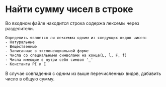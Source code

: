 
# Найти сумму чисел в строке

Во входном файле находится строка содержа лексемы через разделители.
```
Определить является ли лексемма одним из следующих видов чисел:
- Натуральные
- Вещественные
- Записанные в экспоненциальной форме
- Числа со специальными символами на конце(L, l, F, f)
- Числа имеющие в нутри себя символ '_'
- Константы PI и E 
```
В случае совпадения с одним из выше перечисленных видов, дабавить число в общую сумму.
